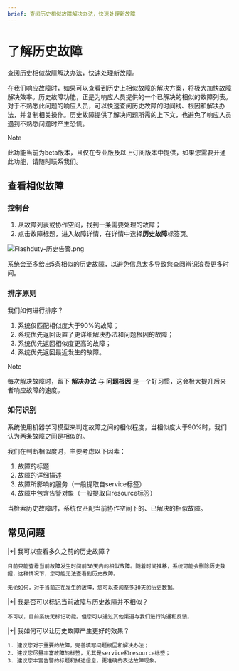 ```yaml
---
brief: 查阅历史相似故障解决办法，快速处理新故障
---
```


# 了解历史故障

查阅历史相似故障解决办法，快速处理新故障。

在我们响应故障时，如果可以查看到历史上相似故障的解决方案，将极大加快故障解决效率。历史故障功能，正是为响应人员提供的一个已解决的相似的故障列表。对于不熟悉此问题的响应人员，可以快速查阅历史故障的时间线、根因和解决办法，并复制相关操作。历史故障提供了解决问题所需的上下文，也避免了响应人员遇到不熟悉问题时产生恐慌。

> [!NOTE]
> 此功能当前为beta版本，且仅在专业版及以上订阅版本中提供，如果您需要开通此功能，请随时联系我们。

## 查看相似故障

### 控制台

1. 从故障列表或协作空间，找到一条需要处理的故障；
2. 点击故障标题，进入故障详情，在详情中选择**历史故障**标签页。

![Flashduty-历史告警.png](https://fcdoc.github.io/img/zh/wu2Re-AiIWhAfr5-CbJ97oUk_2YD5I_So1EE6SbIJgo.avif)

系统会至多给出5条相似的历史故障，以避免信息太多导致您查阅辨识浪费更多时间。

### 排序原则

我们如何进行排序？

1. 系统仅匹配相似度大于90%的故障；
2. 系统优先返回设置了更详细解决办法和问题根因的故障；
3. 系统优先返回相似度更高的故障；
4. 系统优先返回最近发生的故障。

> [!NOTE]
> 每次解决故障时，留下 **解决办法** 与 **问题根因** 是一个好习惯，这会极大提升后来者响应故障的速度。

### 如何识别

系统使用机器学习模型来判定故障之间的相似程度，当相似度大于90%时，我们认为两条故障之间是相似的。

我们在判断相似度时，主要考虑以下因素：

1. 故障的标题
2. 故障的详细描述
3. 故障所影响的服务（一般提取自service标签）
4. 故障中包含告警对象（一般提取自resource标签）

当检索历史故障时，系统仅匹配当前协作空间下的、已解决的相似故障。

## 常见问题

|+| 我可以查看多久之前的历史故障？

    目前只能查看当前故障发生时间前30天内的相似故障。随着时间推移，系统可能会删除历史数据，这种情况下，您可能无法查看到历史故障。

    无论如何，对于当前正在发生的故障，您可以查阅至多30天的历史数据。

|+| 我是否可以标记当前故障与历史故障并不相似？

    不可以，目前系统无标记功能。但您可以通过其他渠道与我们进行沟通和反馈。

|+| 我如何可以让历史故障产生更好的效果？

    1. 建议您对于重要的故障，完善填写问题根因和解决办法；
    2. 建议您尽量丰富故障的标签，尤其是service和resource标签；
    3. 建议您丰富告警的标题和描述信息，更准确的表达故障现象。